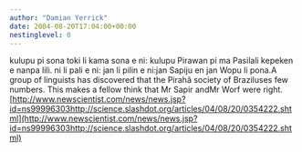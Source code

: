 ```yaml
---
author: "Damian Yerrick"
date: 2004-08-20T17:04:00+00:00
nestinglevel: 0
---
```

kulupu pi sona toki li kama sona e ni: kulupu Pirawan pi ma Pasilali kepeken e nanpa lili. ni li pali e ni: jan li pilin e ni:jan Sapiju en jan Wopu li pona.A group of linguists has discovered that the Pirahã society of Braziluses few numbers. This makes a fellow think that Mr Sapir andMr Worf were right.[http://www.newscientist.com/news/news.jsp?id=ns99996303http://science.slashdot.org/articles/04/08/20/0354222.shtml](http://www.newscientist.com/news/news.jsp?id=ns99996303http://science.slashdot.org/articles/04/08/20/0354222.shtml)